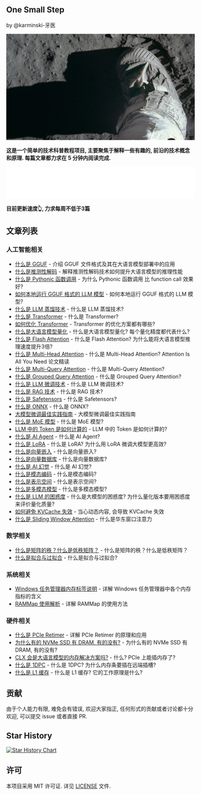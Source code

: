 One Small Step 
--------------

by @karminski-牙医

![one-small-step](assets/images/Apollo_11_mission_Buzz_Aldrins_boot_on_lunar_soil_2017_Bing_Wallpaper_1366x768.jpg)

**这是一个简单的技术科普教程项目, 主要聚焦于解释一些有趣的, 前沿的技术概念和原理. 每篇文章都力求在 5 分钟内阅读完成.**  


![Metrics](./assets/images/metrics-without-label.svg)  

**目前更新速度👆, 力求每周不低于3篇**

## 文章列表

### 人工智能相关
- [什么是 GGUF](20250113-what-is-gguf/what-is-gguf.md) - 介绍 GGUF 文件格式及其在大语言模型部署中的应用
- [什么是推测性解码](20250116-what-is-speculative-decoding/what-is-speculative-decoding.md) - 解释推测性解码技术如何提升大语言模型的推理性能
- [什么是 Pythonic 函数调用](20250117-what-is-pythonic-function-call/what-is-pythonic-function-call.md) - 为什么 Pythonic 函数调用 比 function call 效果好?
- [如何本地运行 GGUF 格式的 LLM 模型](20250122-how-to-run-gguf-LLM-model/how-to-run-gguf-LLM-model.md) - 如何本地运行 GGUF 格式的 LLM 模型?
- [什么是 LLM 蒸馏技术](20250123-what-is-LLM-distill/what-is-LLM-distill.md) - 什么是 LLM 蒸馏技术?
- [什么是 Transformer](20250126-what-is-transformer/what-is-transformer.md) - 什么是 Transformer?
- [如何优化 Transformer](20250127-how-to-optimize-transformer/how-to-optimize-transformer.md) - Transformer 的优化方案都有哪些?
- [什么是大语言模型量化](20250129-what-is-quantization-in-LLM/what-is-quantization-in-LLM.md) - 什么是大语言模型量化? 每个量化精度都代表什么?
- [什么是 Flash Attention](20250201-what-is-flash-attention/what-is-flash-attention.md) - 什么是 Flash Attention? 为什么能将大语言模型推理速度提升3倍?
- [什么是 Multi-Head Attention](20250202-what-is-multi-head-attention/what-is-multi-head-attention.md) - 什么是 Multi-Head Attention? Attention Is All You Need 论文精读
- [什么是 Multi-Query Attention](20250204-what-is-multi-query-attention/what-is-multi-query-attention.md) - 什么是 Multi-Query Attention?
- [什么是 Grouped Query Attention](20250205-what-is-gropued-query-attention/what-is-gropued-query-attention.md) - 什么是 Grouped Query Attention?
- [什么是 LLM 微调技术](20250208-what-is-LLM-fine-tuning/what-is-LLM-fine-tuning.md) - 什么是 LLM 微调技术?
- [什么是 RAG 技术](20250209-what-is-RAG/what-is-RAG.md) - 什么是 RAG 技术?
- [什么是 Safetensors](20250210-what-is-safetensors/what-is-safetensors.md) - 什么是 Safetensors?
- [什么是 ONNX](20250211-what-is-onnx/what-is-onnx.md) - 什么是 ONNX?
- [大模型微调最佳实践指南](20250210-LLM-fine-tuning-summary/LLM-fine-tuning-summary.md) - 大模型微调最佳实践指南
- [什么是 MoE 模型](20250217-what-is-MoE/what-is-MoE-model.md) - 什么是 MoE 模型?
- [LLM 中的 Token 是如何计算的](20250218-how-are-tokens-calculated-in-LLMs/how-are-tokens-calculated-in-LLMs.md) - LLM 中的 Token 是如何计算的?
- [什么是 AI Agent](20250220-what-is-AI-Agent/what-is-AI-Agent.md) - 什么是 AI Agent?
- [什么是 LoRA](20250228-what-is-LoRA/what-is-LoRA.md) - 什么是 LoRA? 为什么用 LoRA 微调大模型更高效?
- [什么是向量嵌入](20250307-what-is-vector-embedding/what-is-vector-embedding.md) - 什么是向量嵌入? 
- [什么是向量数据库](20250308-what-is-vector-database/what-is-vector-database.md) - 什么是向量数据库?
- [什么是 AI 幻觉](20250309-what-is-AI-Hallucination/what-is-AI-Hallucination.md) - 什么是 AI 幻觉?
- [什么是模态编码](20250315-what-is-modal-encoding/what-is-modal-encoding.md) - 什么是模态编码?
- [什么是表示空间](20250316-what-is-representation-space/what-is-representation-space.md) - 什么是表示空间?
- [什么是多模态模型](20250317-what-is-multi-model-llm/what-is-multi-model-llm.md) - 什么是多模态模型?
- [什么是 LLM 的困惑度](20250403-what-is-llm-perplexity/what-is-llm-perplexity.md) - 什么是大模型的困惑度? 为什么量化版本要用困惑度来评价量化质量?
- [如何避免 KVCache 失效](20250513-How-to-avoid-KVCache-invalidation/How-to-avoid-KVCache-invalidation.md) - 当心动态内容, 会导致 KVCache 失效
- [什么是 Sliding Window Attention](20250522-what-is-sliding-window-attention/what-is-sliding-window-attention.md) - 什么是华东窗口注意力

### 数学相关
- [什么是矩阵的秩？什么是低秩矩阵？](20250227-what-is-rank-in-matrix/what-is-rank-in-matrix.md) - 什么是矩阵的秩？什么是低秩矩阵？
- [什么是拟合与过拟合](20250301-what-is-fitting-and-overfitting/what-is-fitting-and-overfitting.md) - 什么是拟合与过拟合?

### 系统相关
- [Windows 任务管理器内存标签说明](20250104-windows-task-manager-memory-tab-description/windows-task-manager-memory-tab-description.md) - 详解 Windows 任务管理器中各个内存指标的含义
- [RAMMap 使用解析](20250128-rammap-description/rammap-description.md) - 详解 RAMMap 的使用方法

### 硬件相关
- [什么是 PCIe Retimer](20250119-what-is-pcie-retimer/what-is-pcie-retimer.md) - 详解 PCIe Retimer 的原理和应用
- [为什么有的 NVMe SSD 有 DRAM, 有的没有?](20250124-why-some-NVMe-SSD-have-DRAM-and-some-are-not/why-some-NVMe-SSD-have-DRAM-and-some-are-not.md) - 为什么有的 NVMe SSD 有 DRAM, 有的没有?
- [CLX 会是大语言模型的内存解决方案吗?](20250125-does-CXL-will-be-LLM-memory-solution/does-CXL-will-be-LLM-memory-solution.md) - 什么? PCIe 上能插内存了?
- [什么是 1DPC](20250131-what-is-1DPC/what-is-1DPC.md) - 什么是 1DPC? 为什么内存条要插在远端插槽?
- [什么是 L1 缓存](20250206-what-is-L1-cache/what-is-L1-cache.md) - 什么是 L1 缓存? 它的工作原理是什么?
  
## 贡献

由于个人能力有限, 难免会有错误, 欢迎大家指正, 任何形式的贡献或者讨论都十分欢迎, 可以提交 issue 或者直接 PR.

## Star History

[![Star History Chart](https://api.star-history.com/svg?repos=karminski/one-small-step&type=Date)](https://star-history.com/#karminski/one-small-step&Date)


## 许可

本项目采用 MIT 许可证. 详见 [LICENSE](LICENSE) 文件. 
